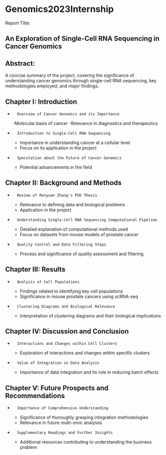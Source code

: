 # Genomics2023Internship

Report Title:
## An Exploration of Single-Cell RNA Sequencing in Cancer Genomics

## Abstract:
A concise summary of the project, covering the significance of understanding cancer genomics through single-cell RNA sequencing, key methodologies employed, and major findings.

## Chapter I: Introduction

* 		Overview of Cancer Genomics and its Importance
     -Molecular basis of cancer
     -Relevance in diagnostics and therapeutics
* 		Introduction to Single-Cell RNA Sequencing
    - Importance in understanding cancer at a cellular level
    - Focus on its application in the project
* 		Speculation about the Future of Cancer Genomics
    - Potential advancements in the field

## Chapter II: Background and Methods

* 		Review of Renyuan Zhang's PhD Thesis
    - Relevance to defining data and biological problems
    - Application in the project
* 		Understanding Single-Cell RNA Sequencing Computational Pipeline
    - Detailed explanation of computational methods used
    - Focus on datasets from mouse models of prostate cancer
* 		Quality Control and Data Filtering Steps
    - Process and significance of quality assessment and filtering

## Chapter III: Results

* 		Analysis of Cell Populations
    - Findings related to identifying key cell populations
    - Significance in mouse prostate cancers using scRNA-seq
* 		Clustering Diagrams and Biological Relevance
    - Interpretation of clustering diagrams and their biological implications

## Chapter IV: Discussion and Conclusion

* 		Interactions and Changes within Cell Clusters
    - Exploration of interactions and changes within specific clusters
* 		Value of Integration in Data Analysis
    - Importance of data integration and its role in reducing batch effects

## Chapter V: Future Prospects and Recommendations

* 		Importance of Comprehensive Understanding
    - Significance of thoroughly grasping integration methodologies
    - Relevance in future multi-omic analyses

* 		Supplementary Readings and Further Insights
    - Additional resources contributing to understanding the business problem
